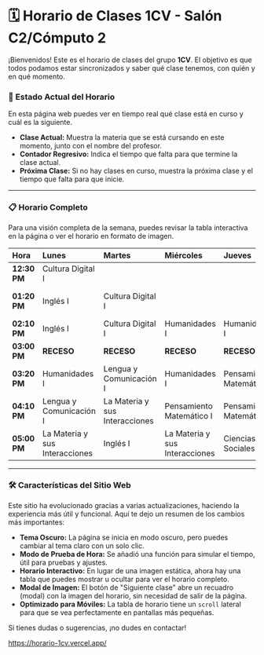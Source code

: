 # 🗓️ Horario de Clases 1CV - Salón C2/Cómputo 2

¡Bienvenidos! Este es el horario de clases del grupo **1CV**. El objetivo es que todos podamos estar sincronizados y saber qué clase tenemos, con quién y en qué momento.

### 📌 Estado Actual del Horario

En esta página web puedes ver en tiempo real qué clase está en curso y cuál es la siguiente.

* **Clase Actual:** Muestra la materia que se está cursando en este momento, junto con el nombre del profesor.
* **Contador Regresivo:** Indica el tiempo que falta para que termine la clase actual.
* **Próxima Clase:** Si no hay clases en curso, muestra la próxima clase y el tiempo que falta para que inicie.

---

### 📋 Horario Completo

Para una visión completa de la semana, puedes revisar la tabla interactiva en la página o ver el horario en formato de imagen.

| Hora | Lunes | Martes | Miércoles | Jueves | Viernes |
| :--- | :---- | :------ | :-------- | :------ | :-------- |
| **12:30 PM** | Cultura Digital I | | | | |
| **01:20 PM** | Inglés I | Cultura Digital I | | | Formación Socioemocional I |
| **02:10 PM** | Inglés I | Cultura Digital I | Humanidades I | Humanidades I | Ciencias Sociales I |
| **03:00 PM** | **RECESO** | **RECESO** | **RECESO** | **RECESO** | **RECESO** |
| **03:20 PM** | Humanidades I | Lengua y Comunicación I | Humanidades I | Pensamiento Matemático I | Lengua y Comunicación I |
| **04:10 PM** | Lengua y Comunicación I | La Materia y sus Interacciones | Pensamiento Matemático I | Pensamiento Matemático I | La Materia y sus Interacciones |
| **05:00 PM** | La Materia y sus Interacciones | Inglés I | La Materia y sus Interacciones | Ciencias Sociales I | Pensamiento Matemático I |

---

### 🛠️ Características del Sitio Web

Este sitio ha evolucionado gracias a varias actualizaciones, haciendo la experiencia más útil y funcional. Aquí te dejo un resumen de los cambios más importantes:

* **Tema Oscuro:** La página se inicia en modo oscuro, pero puedes cambiar al tema claro con un solo clic.
* **Modo de Prueba de Hora:** Se añadió una función para simular el tiempo, útil para pruebas y ajustes.
* **Horario Interactivo:** En lugar de una imagen estática, ahora hay una tabla que puedes mostrar u ocultar para ver el horario completo.
* **Modal de Imagen:** El botón de "Siguiente clase" abre un recuadro (modal) con la imagen del horario, sin necesidad de salir de la página.
* **Optimizado para Móviles:** La tabla de horario tiene un `scroll` lateral para que se vea perfectamente en pantallas más pequeñas.

Si tienes dudas o sugerencias, ¡no dudes en contactar!

https://horario-1cv.vercel.app/
